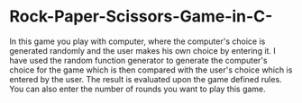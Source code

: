 # Rock-Paper-Scissors-Game-in-C-
In this game you play with computer, where the computer's choice is generated randomly and the user makes his own choice by entering it.
I have used the random function generator to generate the computer's choice for the game which is then compared with the user's choice which is entered by the user.
The result is evaluated upon the game defined rules.
You can also enter the number of rounds you want to play this game.
